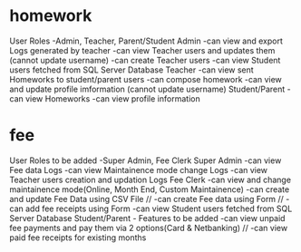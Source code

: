 # homework
User Roles
  -Admin, Teacher, Parent/Student
Admin
  -can view and export Logs generated by teacher
  -can view Teacher users and updates them (cannot update username)
  -can create Teacher users
  -can view Student users fetched from SQL Server Database
Teacher
  -can view sent Homeworks to student/parent users
  -can compose homework
  -can view and update profile imformation (cannot update username)
Student/Parent
  -can view Homeworks
  -can view profile information
# fee
User Roles to be added
  -Super Admin, Fee Clerk
Super Admin
  -can view Fee data Logs
  -can view Maintainence mode change Logs
  -can view Teacher users creation and updation Logs
Fee Clerk
  -can view and change maintainence mode(Online, Month End, Custom Maintainence)
  -can create and update Fee Data using CSV File
//  -can create Fee data using Form
//  -can add fee receipts using Form
  -can view Student users fetched from SQL Server Database
Student/Parent - Features to be added
  -can view unpaid fee payments and pay them via 2 options(Card & Netbanking)
//  -can view paid fee receipts for existing months
